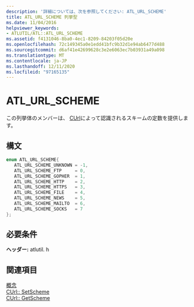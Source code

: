 ```yaml
---
description: '詳細については、次を参照してください: ATL_URL_SCHEME'
title: ATL_URL_SCHEME 列挙型
ms.date: 11/04/2016
helpviewer_keywords:
- ATLUTIL/ATL::ATL_URL_SCHEME
ms.assetid: f4131046-8ba0-4ec1-8209-84203f05d20e
ms.openlocfilehash: 72c149345a0e1edd41bfc9b32d1e94ab6477d488
ms.sourcegitcommit: d6af41e42699628c3e2e6063ec7b03931a49a098
ms.translationtype: MT
ms.contentlocale: ja-JP
ms.lasthandoff: 12/11/2020
ms.locfileid: "97165135"
---
```

# <a name="atl_url_scheme"></a>ATL_URL_SCHEME

この列挙体のメンバーは、 [CUrl](curl-class.md)によって認識されるスキームの定数を提供します。

## <a name="syntax"></a>構文

```cpp
enum ATL_URL_SCHEME{
   ATL_URL_SCHEME_UNKNOWN = -1,
   ATL_URL_SCHEME_FTP     = 0,
   ATL_URL_SCHEME_GOPHER  = 1,
   ATL_URL_SCHEME_HTTP    = 2,
   ATL_URL_SCHEME_HTTPS   = 3,
   ATL_URL_SCHEME_FILE    = 4,
   ATL_URL_SCHEME_NEWS    = 5,
   ATL_URL_SCHEME_MAILTO  = 6,
   ATL_URL_SCHEME_SOCKS   = 7
};
```

## <a name="requirements"></a>必要条件

**ヘッダー:** atlutil. h

## <a name="see-also"></a>関連項目

[概念](../active-template-library-atl-concepts.md)<br/>
[CUrl:: SetScheme](curl-class.md#setscheme)<br/>
[CUrl:: GetScheme](curl-class.md#getscheme)
